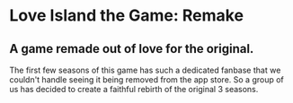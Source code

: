 # Love Island the Game: Remake

## A game remade out of love for the original.
The first few seasons of this game has such a dedicated fanbase that we couldn't handle seeing it being removed from the app store. So a group of us has decided to create a faithful rebirth of the original 3 seasons. 